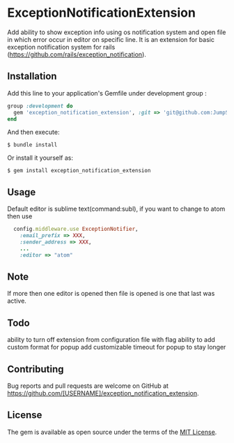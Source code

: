 # ExceptionNotificationExtension

Add ability to show exception info using os notification system and open file in which error occur in editor on specific line. It is an extension for basic exception notification system for rails (https://github.com/rails/exception_notification).


## Installation

Add this line to your application's Gemfile under development group :

```ruby
group :development do
  gem 'exception_notification_extension', :git => 'git@github.com:JumpStartGeorgia/exception_notification_extension.git'
end
```

And then execute:

    $ bundle install

Or install it yourself as:

    $ gem install exception_notification_extension

## Usage

Default editor is sublime text(command:subl), if you want to change to atom then use 

```ruby
  config.middleware.use ExceptionNotifier,
    :email_prefix => XXX,
    :sender_address => XXX,
    ...
    :editor => "atom"
```

## Note
  If more then one editor is opened then file is opened is one that last was active.

## Todo 
  ability to turn off extension from configuration file with flag
  ability to add custom format for popup
  add customizable timeout for popup to stay longer

## Contributing

Bug reports and pull requests are welcome on GitHub at https://github.com/[USERNAME]/exception_notification_extension.


## License

The gem is available as open source under the terms of the [MIT License](http://opensource.org/licenses/MIT).

